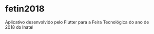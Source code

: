 # fetin2018
Aplicativo desenvolvido pelo Flutter para a Feira Tecnológica do ano de 2018 do Inatel 
